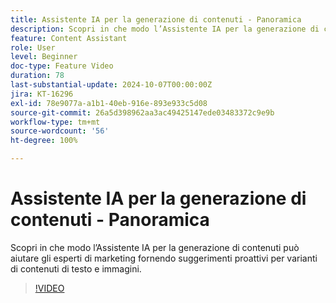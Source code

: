 ```yaml
---
title: Assistente IA per la generazione di contenuti - Panoramica
description: Scopri in che modo l’Assistente IA per la generazione di contenuti può aiutare gli esperti di marketing fornendo suggerimenti proattivi per varianti di contenuti di testo e immagini.
feature: Content Assistant
role: User
level: Beginner
doc-type: Feature Video
duration: 78
last-substantial-update: 2024-10-07T00:00:00Z
jira: KT-16296
exl-id: 78e9077a-a1b1-40eb-916e-893e933c5d08
source-git-commit: 26a5d398962aa3ac49425147ede03483372c9e9b
workflow-type: tm+mt
source-wordcount: '56'
ht-degree: 100%

---
```


# Assistente IA per la generazione di contenuti - Panoramica

Scopri in che modo l’Assistente IA per la generazione di contenuti può aiutare gli esperti di marketing fornendo suggerimenti proattivi per varianti di contenuti di testo e immagini.

>[!VIDEO](https://video.tv.adobe.com/v/3432686/?learn=on)
